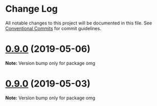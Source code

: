 # Change Log

All notable changes to this project will be documented in this file.
See [Conventional Commits](https://conventionalcommits.org) for commit guidelines.

# [0.9.0](https://github.com/microservices/omg-cli/compare/0.9.0-beta...0.9.0) (2019-05-06)

**Note:** Version bump only for package omg





# [0.9.0](https://github.com/microservices/omg-cli/compare/0.9.0-beta.1...0.9.0) (2019-05-03)

**Note:** Version bump only for package omg

